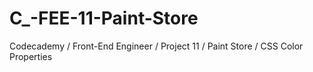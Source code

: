 # C_-FEE-11-Paint-Store
Codecademy / Front-End Engineer / Project 11 / Paint Store / CSS Color Properties
